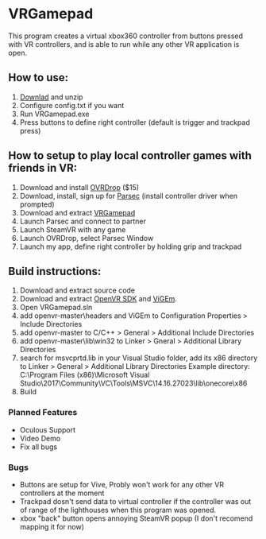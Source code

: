 # VRGamepad
This program creates a virtual xbox360 controller from buttons pressed with VR controllers, and is able to run while any other VR application is open.

## How to use:
1. [Downlad](https://github.com/markviews/VRGamepad/files/2762776/VRGamepad.1.0.zip) and unzip
2. Configure config.txt if you want
3. Run VRGamepad.exe
4. Press buttons to define right controller (default is trigger and trackpad press)

## How to setup to play local controller games with friends in VR:
1. Download and install [OVRDrop](https://store.steampowered.com/app/586210/OVRdrop/) ($15)
2. Download, install, sign up for [Parsec](https://parsecgaming.com/downloads) (install controller driver when prompted)
3. Download and extract [VRGamepad](https://github.com/markviews/VRGamepad/files/2762776/VRGamepad.1.0.zip)
4. Launch Parsec and connect to partner
5. Launch SteamVR with any game
6. Launch OVRDrop, select Parsec Window
7. Launch my app, define right controller by holding grip and trackpad

## Build instructions:
1. Download and extract source code
2. Download and extract [OpenVR SDK](https://github.com/ValveSoftware/openvr) and [ViGEm](https://github.com/nefarius/ViGEm).
3. Open VRGamepad.sln
4. add openvr-master\headers and ViGEm to Configuration Properties > Include Directories
5. add openvr-master to C/C++ > General > Additional Include Directories
6. add openvr-master\lib\win32 to Linker > Gneral > Additional Library Directories
7. search for msvcprtd.lib in your Visual Studio folder, add its x86 directory to Linker > General > Additional Library Directories 
Example directory: C:\Program Files (x86)\Microsoft Visual Studio\2017\Community\VC\Tools\MSVC\14.16.27023\lib\onecore\x86
8. Build

### Planned Features
- Oculous Support
- Video Demo
- Fix all bugs

### Bugs
- Buttons are setup for Vive, Probly won't work for any other VR controllers at the moment
- Trackpad dosn't send data to virtual controller if the controller was out of range of the lighthouses when this program was opened.
- xbox "back" button opens annoying SteamVR popup (I don't recomend mapping it for now)
